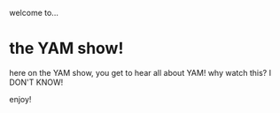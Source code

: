 welcome to...
# the YAM show!
here on the YAM show, you get to hear all about YAM!
why watch this? I DON'T KNOW!

enjoy!
